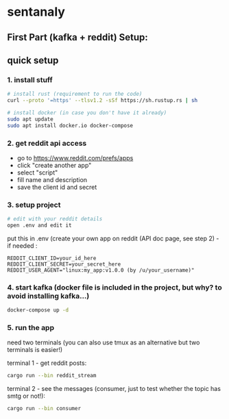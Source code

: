 # sentanaly

## First Part (kafka + reddit) Setup:
## quick setup

### 1. install stuff
```bash
# install rust (requirement to run the code)
curl --proto '=https' --tlsv1.2 -sSf https://sh.rustup.rs | sh

# install docker (in case you don't have it already)
sudo apt update
sudo apt install docker.io docker-compose
```

### 2. get reddit api access
- go to https://www.reddit.com/prefs/apps
- click "create another app"
- select "script"
- fill name and description
- save the client id and secret

### 3. setup project
```bash
# edit with your reddit details
open .env and edit it
```

put this in .env (create your own app on reddit (API doc page, see step 2) - if needed :
```env
REDDIT_CLIENT_ID=your_id_here
REDDIT_CLIENT_SECRET=your_secret_here
REDDIT_USER_AGENT="linux:my_app:v1.0.0 (by /u/your_username)"
```

### 4. start kafka (docker file is included in the project, but why? to avoid installing kafka...)
```bash
docker-compose up -d
```

### 5. run the app
need two terminals (you can also use tmux as an alternative but two terminals is easier!)

terminal 1 - get reddit posts:
```bash
cargo run --bin reddit_stream
```

terminal 2 - see the messages (consumer, just to test whether the topic has smtg or not!):
```bash
cargo run --bin consumer
```
